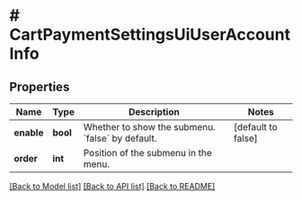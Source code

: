 # # CartPaymentSettingsUiUserAccountInfo

## Properties

Name | Type | Description | Notes
------------ | ------------- | ------------- | -------------
**enable** | **bool** | Whether to show the submenu. &#x60;false&#x60; by default. | [default to false]
**order** | **int** | Position of the submenu in the menu. |

[[Back to Model list]](../../README.md#models) [[Back to API list]](../../README.md#endpoints) [[Back to README]](../../README.md)
